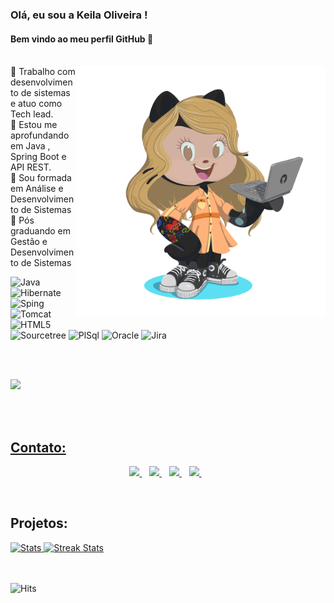 ### Olá, eu sou a Keila Oliveira ! 
#### Bem vindo ao meu perfil GitHub 👋 <br><br>



<img align="right" height="400em" src="https://github.com/keilaoliveira/keilaoliveira/blob/main/Img/octocat-1669677783377.png"/>


🔭 Trabalho com desenvolvimento de sistemas e atuo como Tech lead. <br>
🌱 Estou me aprofundando em Java , Spring Boot e API REST. <br>
📘 Sou formada em Análise e Desenvolvimento de Sistemas <br>
📓 Pós graduando em Gestão e Desenvolvimento de Sistemas <br>


![Java](https://img.shields.io/badge/Java-ED8B00?style=for-the-badge&logo=java&logoColor=white)
![Hibernate](https://img.shields.io/badge/Hibernate-59666C?style=for-the-badge&logo=Hibernate&logoColor=white)
![Sping](https://img.shields.io/badge/Spring-6DB33F?style=for-the-badge&logo=spring&logoColor=white)
![Tomcat](https://img.shields.io/badge/Tomcat-BA55D3?style=for-the-badge&logo=Jira&logoColor=white)
![HTML5](https://img.shields.io/badge/HTML5-E34F26?style=for-the-badge&logo=html5&logoColor=white)<br>
![Sourcetree](https://img.shields.io/badge/Sourcetree-0052CC?style=for-the-badge&logo=Sourcetree&logoColor=white)
![PlSql](https://img.shields.io/badge/PLSQL-008B8B?style=for-the-badge&logo=oracle&logoColor=black)
![Oracle](https://img.shields.io/badge/Oracle-8B008B?style=for-the-badge&logo=oracle&logoColor=black)
![Jira](https://img.shields.io/badge/Jira-0052CC?style=for-the-badge&logo=Jira&logoColor=white)

<br><br>

<a href="https://github.com/keilaoliveira">
<img height="150em" src="https://github-readme-stats.vercel.app/api/top-langs/?username=keilaoliveira&layout=compact&langs_count=7&theme=codeSTACKr"/>
        
<br><br>

## Contato:
<p align='center'>
  
  <a href="https://www.linkedin.com/in/keiladeoliveira/" target="_blank">
    <img src="https://img.shields.io/badge/linkedin-%230077B5.svg?&style=for-the-badge&logo=linkedin&logoColor=white" />
  </a>&nbsp;&nbsp;
  <a href="https://instagram.com/k.escrevendo.historias" target="_blank">
    <img src="https://img.shields.io/badge/instagram-%23E4405F.svg?&style=for-the-badge&logo=instagram&logoColor=white" />        
  </a>&nbsp;&nbsp;
  <a href="https://twitter.com/keila_oliveira8" target="_blank">
    <img src="https://img.shields.io/badge/Twitter-1DA1F2?style=for-the-badge&logo=twitter&logoColor=white" />        
  </a>&nbsp;&nbsp;   
  <a href="https://facebook.com/keila.oliveira08" target="_blank">
    <img src="https://img.shields.io/badge/Facebook-1877F2?style=for-the-badge&logo=facebook&logoColor=white" />        
  </a>&nbsp;&nbsp;         
  
</p> 

<br>

## Projetos:
<div>
<a href="https://github-readme-stats.vercel.app">
        <img width="49%" alt="Stats" src="https://github-readme-stats.vercel.app/api?&count_private=true&include_all_commits=true&username=keilaoliveira&theme=onedark&custom_title=GitHub+Stats&hide_border=true"/>
    </a>
    <a href="https://github-readme-streak-stats.herokuapp.com">
        <img width="49%" alt="Streak Stats" src="https://github-readme-streak-stats.herokuapp.com/?user=keilaoliveira&theme=onedark&hide_border=true"/>
    </a>

<div>

<br><br>
![Hits](https://hits.seeyoufarm.com/api/count/incr/badge.svg?url=https%3A%2F%2Fgithub.com%2F{keilaoliveira}1212%2Fhit-counter)


<!--
**keilaoliveira/keilaoliveira** is a ✨ _special_ ✨ repository because its `README.md` (this file) appears on your GitHub profile.

Here are some ideas to get you started:

- 🔭 I’m currently working on ...
- 🌱 I’m currently learning ...
- 👯 I’m looking to collaborate on ...
- 🤔 I’m looking for help with ...
- 💬 Ask me about ...
- 📫 How to reach me: ...
- 😄 Pronouns: ...
- ⚡ Fun fact: ...
-->
